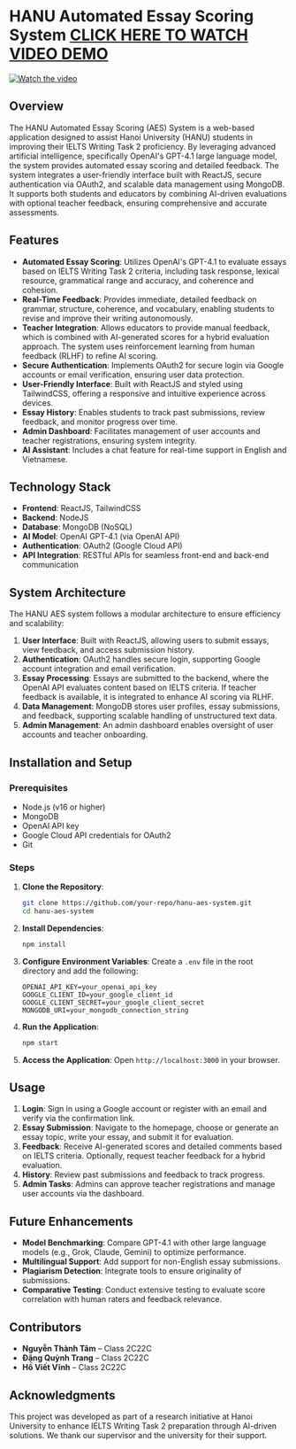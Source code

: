 # HANU Automated Essay Scoring System [CLICK HERE TO WATCH VIDEO DEMO](https://www.youtube.com/watch?v=J5JIV6D6vKk&ab_channel=Vi%E1%BA%BFtV%C4%A9nhH%E1%BB%93)
[![Watch the video](https://img.youtube.com/vi/J5JIV6D6vKk/maxresdefault.jpg)](https://www.youtube.com/watch?v=J5JIV6D6vKk)
## Overview
The HANU Automated Essay Scoring (AES) System is a web-based application designed to assist Hanoi University (HANU) students in improving their IELTS Writing Task 2 proficiency. By leveraging advanced artificial intelligence, specifically OpenAI's GPT-4.1 large language model, the system provides automated essay scoring and detailed feedback. The system integrates a user-friendly interface built with ReactJS, secure authentication via OAuth2, and scalable data management using MongoDB. It supports both students and educators by combining AI-driven evaluations with optional teacher feedback, ensuring comprehensive and accurate assessments.

## Features
- **Automated Essay Scoring**: Utilizes OpenAI's GPT-4.1 to evaluate essays based on IELTS Writing Task 2 criteria, including task response, lexical resource, grammatical range and accuracy, and coherence and cohesion.
- **Real-Time Feedback**: Provides immediate, detailed feedback on grammar, structure, coherence, and vocabulary, enabling students to revise and improve their writing autonomously.
- **Teacher Integration**: Allows educators to provide manual feedback, which is combined with AI-generated scores for a hybrid evaluation approach. The system uses reinforcement learning from human feedback (RLHF) to refine AI scoring.
- **Secure Authentication**: Implements OAuth2 for secure login via Google accounts or email verification, ensuring user data protection.
- **User-Friendly Interface**: Built with ReactJS and styled using TailwindCSS, offering a responsive and intuitive experience across devices.
- **Essay History**: Enables students to track past submissions, review feedback, and monitor progress over time.
- **Admin Dashboard**: Facilitates management of user accounts and teacher registrations, ensuring system integrity.
- **AI Assistant**: Includes a chat feature for real-time support in English and Vietnamese.

## Technology Stack
- **Frontend**: ReactJS, TailwindCSS
- **Backend**: NodeJS
- **Database**: MongoDB (NoSQL)
- **AI Model**: OpenAI GPT-4.1 (via OpenAI API)
- **Authentication**: OAuth2 (Google Cloud API)
- **API Integration**: RESTful APIs for seamless front-end and back-end communication

## System Architecture
The HANU AES system follows a modular architecture to ensure efficiency and scalability:
1. **User Interface**: Built with ReactJS, allowing users to submit essays, view feedback, and access submission history.
2. **Authentication**: OAuth2 handles secure login, supporting Google account integration and email verification.
3. **Essay Processing**: Essays are submitted to the backend, where the OpenAI API evaluates content based on IELTS criteria. If teacher feedback is available, it is integrated to enhance AI scoring via RLHF.
4. **Data Management**: MongoDB stores user profiles, essay submissions, and feedback, supporting scalable handling of unstructured text data.
5. **Admin Management**: An admin dashboard enables oversight of user accounts and teacher onboarding.

## Installation and Setup
### Prerequisites
- Node.js (v16 or higher)
- MongoDB
- OpenAI API key
- Google Cloud API credentials for OAuth2
- Git

### Steps
1. **Clone the Repository**:
   ```bash
   git clone https://github.com/your-repo/hanu-aes-system.git
   cd hanu-aes-system
   ```
2. **Install Dependencies**:
   ```bash
   npm install
   ```
3. **Configure Environment Variables**:
   Create a `.env` file in the root directory and add the following:
   ```plaintext
   OPENAI_API_KEY=your_openai_api_key
   GOOGLE_CLIENT_ID=your_google_client_id
   GOOGLE_CLIENT_SECRET=your_google_client_secret
   MONGODB_URI=your_mongodb_connection_string
   ```
4. **Run the Application**:
   ```bash
   npm start
   ```
5. **Access the Application**:
   Open `http://localhost:3000` in your browser.

## Usage
1. **Login**: Sign in using a Google account or register with an email and verify via the confirmation link.
2. **Essay Submission**: Navigate to the homepage, choose or generate an essay topic, write your essay, and submit it for evaluation.
3. **Feedback**: Receive AI-generated scores and detailed comments based on IELTS criteria. Optionally, request teacher feedback for a hybrid evaluation.
4. **History**: Review past submissions and feedback to track progress.
5. **Admin Tasks**: Admins can approve teacher registrations and manage user accounts via the dashboard.

## Future Enhancements
- **Model Benchmarking**: Compare GPT-4.1 with other large language models (e.g., Grok, Claude, Gemini) to optimize performance.
- **Multilingual Support**: Add support for non-English essay submissions.
- **Plagiarism Detection**: Integrate tools to ensure originality of submissions.
- **Comparative Testing**: Conduct extensive testing to evaluate score correlation with human raters and feedback relevance.

## Contributors
- **Nguyễn Thành Tâm** – Class 2C22C
- **Đặng Quỳnh Trang** – Class 2C22C
- **Hồ Viết Vĩnh** –  Class 2C22C


## Acknowledgments
This project was developed as part of a research initiative at Hanoi University to enhance IELTS Writing Task 2 preparation through AI-driven solutions. We thank our supervisor and the university for their support.
